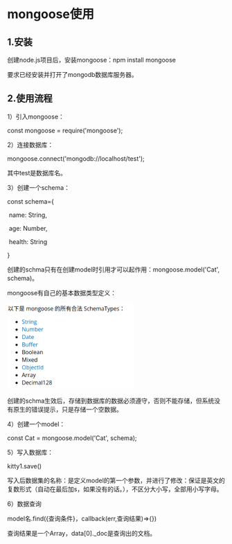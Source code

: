 # mongoose使用

## 1.安装

创建node.js项目后，安装mongoose：npm install mongoose

要求已经安装并打开了mongodb数据库服务器。

## 2.使用流程

1）引入mongoose：

const mongoose = require('mongoose');

2）连接数据库：

mongoose.connect('mongodb://localhost/test');

其中test是数据库名。

3）创建一个schema：

const schema={

​    name: String,

​    age: Number,

​    health: String

}

创建的schma只有在创建model时引用才可以起作用：mongoose.model('Cat', schema)。

mongoose有自己的基本数据类型定义：

<img src="image-20211124161229616.png" alt="image-20211124161229616" style="zoom: 80%;" />



创建的schma生效后，存储到数据库的数据必须遵守，否则不能存储，但系统没有原生的错误提示，只是存储一个空数据。

4）创建一个model：

const Cat = mongoose.model('Cat', schema);

5）写入数据库：

kitty1.save()

写入后数据集的名称：是定义model的第一个参数，并进行了修改：保证是英文的复数形式（自动在最后加s，如果没有的话。），不区分大小写，全部用小写字母。

6）数据查询

model名.find({查询条件}，callback(err,查询结果)=>{}) 

查询结果是一个Array，data[0]._doc是查询出的文档。